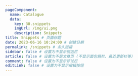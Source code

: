 ```yaml
---
pageComponent: 
  name: Catalogue
  data: 
    key: 30.snippets
    imgUrl: /img/ui.png
    description: Snippets
title: Snippets # 页面标题
date: 2023-06-16 10:24:00 # 创建日期
permalink: /snippets # 永久链接
sidebar: false # 设置为不显示侧边栏
article: false # 设置为不是文章页 (不显示面包屑栏、最近更新栏等)
comment: false # 设置为不显示评论栏
editLink: false # 设置为不显示编辑按钮
---
```

